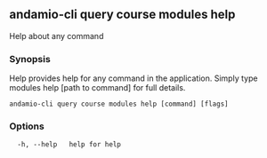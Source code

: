 ## andamio-cli query course modules help

Help about any command

### Synopsis

Help provides help for any command in the application.
Simply type modules help [path to command] for full details.

```
andamio-cli query course modules help [command] [flags]
```

### Options

```
  -h, --help   help for help
```

